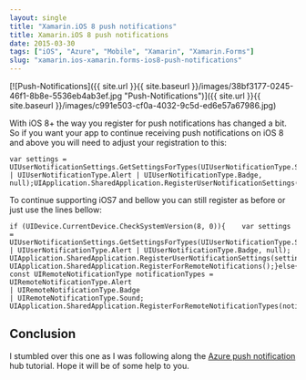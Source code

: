 ```yaml
---
layout: single
title: "Xamarin.iOS 8 push notifications"
title: Xamarin.iOS 8 push notifications
date: 2015-03-30
tags: ["iOS", "Azure", "Mobile", "Xamarin", "Xamarin.Forms"]
slug: "xamarin.ios-xamarin.forms-ios8-push-notifications"
---
```


[![Push-Notifications]({{ site.url }}{{ site.baseurl }}/images/38bf3177-0245-46f1-8b8e-5536eb4ab3ef.jpg "Push-Notifications")]({{ site.url }}{{ site.baseurl }}/images/c991e503-cf0a-4032-9c5d-ed6e57a67986.jpg)
 
With iOS 8+ the way you register for push notifications has changed a bit. So if you want your app to continue receiving push notifications on iOS 8 and above you will need to adjust your registration to this:


    var settings = UIUserNotificationSettings.GetSettingsForTypes(UIUserNotificationType.Sound    | UIUserNotificationType.Alert | UIUserNotificationType.Badge, null);UIApplication.SharedApplication.RegisterUserNotificationSettings(settings);UIApplication.SharedApplication.RegisterForRemoteNotifications();


To continue supporting iOS7 and bellow you can still register as before or just use the lines bellow:


    if (UIDevice.CurrentDevice.CheckSystemVersion(8, 0)){    var settings = UIUserNotificationSettings.GetSettingsForTypes(UIUserNotificationType.Sound        | UIUserNotificationType.Alert | UIUserNotificationType.Badge, null);    UIApplication.SharedApplication.RegisterUserNotificationSettings(settings);    UIApplication.SharedApplication.RegisterForRemoteNotifications();}else{    const UIRemoteNotificationType notificationTypes = UIRemoteNotificationType.Alert                                                       | UIRemoteNotificationType.Badge                                                       | UIRemoteNotificationType.Sound;    UIApplication.SharedApplication.RegisterForRemoteNotificationTypes(notificationTypes);}


## Conclusion

I stumbled over this one as I was following along the [Azure push notification](http://azure.microsoft.com/en-us/documentation/articles/partner-xamarin-notification-hubs-ios-get-started/) hub tutorial. Hope it will be of some help to you.
